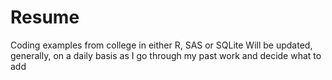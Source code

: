 # Resume
Coding examples from college in either R, SAS or SQLite
Will be updated, generally, on a daily basis as I go through my past work and decide what to add
